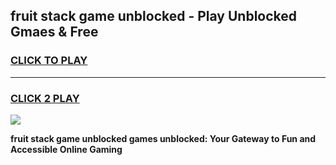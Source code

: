 
## fruit stack game unblocked - Play Unblocked Gmaes & Free
<h3>
<a href="https://premium.freeplayer.one?title=fruit_stack_game_unblocked&ref=19F">CLICK TO PLAY</a></h3>
<hr>

<h3>
<a href="https://premium.freeplayer.one?title=fruit_stack_game_unblocked&ref=19F">CLICK 2 PLAY</a>
  
</h3>

<a href="https://premium.freeplayer.one?title=fruit_stack_game_unblocked&ref=19F/"><img src="https://clearcache.store/games.png"></a>


**fruit stack game unblocked games unblocked: Your Gateway to Fun and Accessible Online Gaming**
